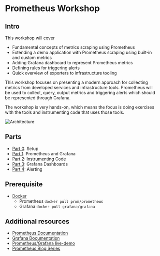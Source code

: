 # Prometheus Workshop

## Intro

This workshop will cover

- Fundamental concepts of metrics scraping using Prometheus
- Extending a demo application with Prometheus scraping using built-in and
  custom metrics
- Adding Grafana dashboard to represent Prometheus metrics
- Defining rules for triggering alerts
- Quick overview of exporters to infrastructure tooling

This workshop focuses on presenting a modern approach for collecting metrics
from developed services and infrastructure tools. Prometheus will be used to
collect, query, output metrics and triggering alerts which should be represented
through Grafana.

The workshop is very hands-on, which means the focus is doing exercises with the
tools and instrumenting code that uses those tools.

![Architecture](images/prometheus_workshop.png)

## Parts

- [Part 0](part0/readme.md): Setup
- [Part 1](part1/readme.md): Prometheus and Grafana
- [Part 2](part2/readme.md): Instrumenting Code
- [Part 3](part3/readme.md): Grafana Dashboards
- [Part 4](part4/readme.md): Alerting

## Prerequisite

- [Docker](https://docs.docker.com/)
  - Prometheus `docker pull prom/prometheus`
  - Grafana `docker pull grafana/grafana`

## Additional resources

- [Prometheus Documentation](https://prometheus.io/docs/)
- [Grafana Documentation](https://grafana.com/docs/)
- [Prometheus/Grafana live-demo](http://demo.robustperception.io:3000/)
- [Prometheus Blog
  Series](https://blog.pvincent.io/2017/12/prometheus-blog-series-part-1-metrics-and-labels/)
